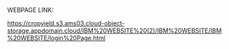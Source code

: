 WEBPAGE LINK:

https://cropyield.s3.ams03.cloud-object-storage.appdomain.cloud/IBM%20WEBSITE%20(2)/IBM%20WEBSITE/IBM%20WEBSITE/login%20Page.html